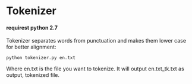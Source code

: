 # Tokenizer
#### requirest python 2.7
Tokenizer separates words from punctuation and makes them lower case for better alignment:
```
python tokenizer.py en.txt
```
Where en.txt is the file you want to tokenize.
 It will output en.txt_tk.txt as output, tokenized file.
